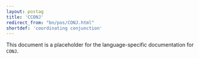 ```yaml
---
layout: postag
title: 'CCONJ'
redirect_from: "bn/pos/CONJ.html"
shortdef: 'coordinating conjunction'
---
```


This document is a placeholder for the language-specific documentation
for `CONJ`.
